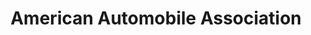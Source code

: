 ---
title: "American Automobile Association"
url: /town-and-country/american-automobile-association/
shop: Reisebüro
---